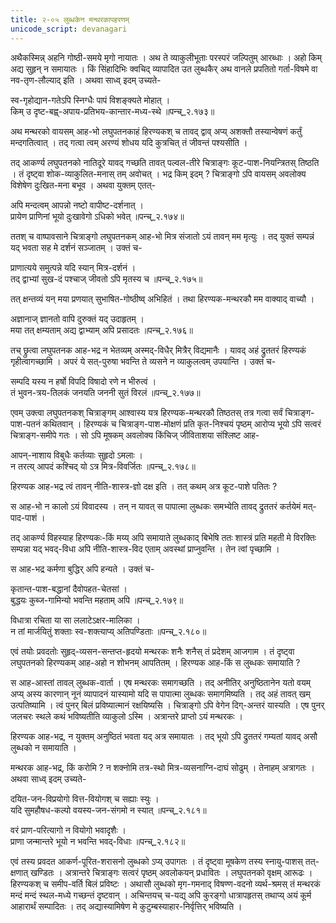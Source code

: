 ```yaml
---
title: २-०५ लुब्धकेन मन्थरकापहरणम्
unicode_script: devanagari
---
```


अथैकस्मिन्न् अहनि गोष्ठी-समये मृगो नायातः । अथ ते व्याकुलीभूताः परस्परं जल्पितुम् आरब्धाः । अहो किम् अद्य सुहृन् न समायातः । किं सिंहादिभिः क्वचिद् व्यापादित उत लुब्धकैर् अथ वानले प्रपतितो गर्ता-विषमे वा नव-तृण-लौल्याद् इति । अथवा साध्व् इदम् उच्यते-  

स्व-गृहोद्यान-गतेऽपि स्निग्धैः पापं विशङ्क्यते मोहात् ।  
किम् उ दृष्ट-बह्व्-अपाय-प्रतिभय-कान्तार-मध्य-स्थे ॥पन्च्_२.१७३॥  

अथ मन्थरको वायसम् आह-भो लघुपतनकाहं हिरण्यकश् च तावद् द्वाव् अप्य् अशक्तौ तस्यान्वेषणं कर्तुं मन्दगतित्वात् । तद् गत्वा त्वम् अरण्यं शोधय यदि कुत्रचित् तं जीवन्तं पश्यसीति ।  

तद् आकर्ण्य लघुपतनको नातिदूरे यावद् गच्छति तावत् पल्वल-तीरे चित्राङ्गः कूट-पाश-नियन्त्रितस् तिष्ठति । तं दृष्ट्वा शोक-व्याकुलित-मनास् तम् अवोचत् । भद्र किम् इदम् ? चित्राङ्गो ऽपि वायसम् अवलोक्य विशेषेण दुःखित-मना बभूव । अथवा युक्तम् एतत्-  

अपि मन्दत्वम् आपन्नो नष्टो वापीष्ट-दर्शनात् ।  
प्रायेण प्राणिनां भूयो दुःखावेगो ऽधिको भवेत् ॥पन्च्_२.१७४॥  

ततश् च वाष्पावसाने चित्राङ्गो लघुपतनकम् आह-भो मित्र संजातो ऽयं तावन् मम मृत्युः । तद् युक्तं सम्पन्नं यद् भवता सह मे दर्शनं सञ्जातम् । उक्तं च-  

प्राणात्यये समुत्पन्ने यदि स्यान् मित्र-दर्शनं ।  
तद् द्वाभ्यां सुख-दं पश्चाज् जीवतो ऽपि मृतस्य च ॥पन्च्_२.१७५॥  

तत् क्षन्तव्यं यन् मया प्रणयात् सुभाषित-गोष्ठीष्व् अभिहितं । तथा हिरण्यक-मन्थरकौ मम वाक्याद् वाच्यौ ।  

अज्ञानाज् ज्ञानतो वापि दुरुक्तं यद् उदाहृतम् ।  
मया तत् क्षम्यताम् अद्य द्वाभ्याम् अपि प्रसादतः ॥पन्च्_२.१७६॥  

तच् छ्रुत्वा लघुपतनक आह-भद्र न भेतव्यम् अस्मद्-विधैर् मित्रैर् विद्यमानैः । यावद् अहं द्रुततरं हिरण्यकं गृहीत्वागच्छामि । अपरं ये सत्-पुरुषा भवन्ति ते व्यसने न व्याकुलत्वम् उपयान्ति । उक्तं च-  

सम्पदि यस्य न हर्षो विपदि विषादो रणे न भीरुत्वं ।  
तं भुवन-त्रय-तिलकं जनयति जननी सुतं विरलं ॥पन्च्_२.१७७॥  

एवम् उक्त्वा लघुपतनकश् चित्राङ्गम् आश्वास्य यत्र हिरण्यक-मन्थरकौ तिष्ठतस् तत्र गत्वा सर्वं चित्राङ्ग-पाश-पतनं कथितवान् । हिरण्यकं च चित्राङ्ग-पाश-मोक्षणं प्रति कृत-निश्चयं पृष्ठम् आरोप्य भूयो ऽपि सत्वरं चित्राङ्ग-समीपे गतः । सो ऽपि मूषकम् अवलोक्य किंचिज् जीविताशया संश्लिष्ट आह-  

आपन्-नाशाय विबुधैः कर्तव्याः सुहृदो ऽमलाः ।  
न तरत्य् आपदं कश्चिद् यो ऽत्र मित्र-विवर्जितः ॥पन्च्_२.१७८॥  

हिरण्यक आह-भद्र त्वं तावन् नीति-शास्त्र-ज्ञो दक्ष इति । तत् कथम् अत्र कूट-पाशे पतितः ?  

स आह-भो न कालो ऽयं विवादस्य । तन् न यावत् स पापात्मा लुब्धकः समभ्येति तावद् द्रुततरं कर्तयेमं मत्-पाद-पाशं ।  

तद् आकर्ण्य विहस्याह हिरण्यकः-किं मय्य् अपि समायाते लुब्धकाद् बिभेषि ततः शास्त्रं प्रति महती मे विरक्तिः सम्पन्ना यद् भवद्-विधा अपि नीति-शास्त्र-विद एताम् अवस्थां प्राप्नुवन्ति । तेन त्वां पृच्छामि ।  

स आह-भद्र कर्मणा बुद्धिर् अपि हन्यते । उक्तं च-  

कृतान्त-पाश-बद्धानां दैवोपहत-चेतसां ।  
बुद्धयः कुब्ज-गामिन्यो भवन्ति महताम् अपि ॥पन्च्_२.१७९॥  

विधात्रा रचिता या सा ललाटेऽक्षर-मालिका ।  
न तां मार्जयितुं शक्ताः स्व-शक्त्याप्य् अतिपण्डिताः ॥पन्च्_२.१८०॥  

एवं तयोः प्रवदतोः सुहृद्-व्यसन-सन्तप्त-हृदयो मन्थरकः शनैः शनैस् तं प्रदेशम् आजगाम । तं दृष्ट्वा लघुपतनको हिरण्यकम् आह-अहो न शोभनम् आपतितम् ।
हिरण्यक आह-किं स लुब्धकः समायाति ?  

स आह-आस्तां तावल् लुब्धक-वार्ता । एष मन्थरकः समागच्छति । तद् अनीतिर् अनुष्ठितानेन यतो वयम् अप्य् अस्य कारणान् नूनं व्यापादनं यास्यामो यदि स पापात्मा लुब्धकः समागमिष्यति । तद् अहं तावत् खम् उत्पतिष्यामि । त्वं पुनर् बिलं प्रविष्यात्मानं रक्षयिष्यसि । चित्राङ्गो ऽपि वेगेन दिग्-अन्तरं यास्यति । एष पुनर् जलचरः स्थले कथं भविष्यतीति व्याकुलो ऽस्मि । अत्रान्तरे प्राप्तो ऽयं मन्थरकः ।  

हिरण्यक आह-भद्र, न युक्तम् अनुष्ठितं भवता यद् अत्र समायातः । तद् भूयो ऽपि द्रुततरं गम्यतां यावद् असौ लुब्धको न समायाति ।  

मन्थरक आह-भद्र, किं करोमि ? न शक्नोमि तत्र-स्थो मित्र-व्यसनाग्नि-दाघं सोढुम् । तेनाहम् अत्रागतः । अथवा साध्व् इदम् उच्यते-  

दयित-जन-विप्रयोगो वित्त-वियोगश् च सह्याः स्युः ।  
यदि सुमहौषध-कल्पो वयस्य-जन-संगमो न स्यात् ॥पन्च्_२.१८१॥  

वरं प्राण-परित्यागो न वियोगो भवादृशैः ।  
प्राणा जन्मान्तरे भूयो न भवन्ति भवद्-विधाः ॥पन्च्_२.१८२॥  

एवं तस्य प्रवदत आकर्ण-पूरित-शरासनो लुब्धको ऽप्य् उपागतः । तं दृष्ट्वा मूषकेण तस्य स्नायु-पाशस् तत्-क्षणात् खण्डितः । अत्रान्तरे चित्राङ्गः सत्वरं पृष्ठम् अवलोकयन् प्रधावितः । लघुपतनको वृक्षम् आरूढः । हिरण्यकश् च समीप-वर्ति बिलं प्रविष्टः । अथासौ लुब्धको मृग-गमनाद् विषण्ण-वदनो व्यर्थ-श्रमस् तं मन्थरकं मन्दं मन्दं स्थल-मध्ये गच्छन्तं दृष्टवान् । अचिन्तयच् च-यद्य् अपि कुरङ्गो धात्रापहृतस् तथाप्य् अयं कूर्म आहारार्थं सम्पादितः । तद् अद्यास्यामिषेण मे कुटुम्बस्याहार-निर्वृत्तिर् भविष्यति ।  
